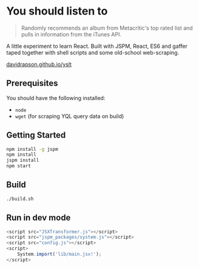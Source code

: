 # You should listen to

> Randomly recommends an album from Metacritic's top rated list and pulls in information from the iTunes API.

A little experiment to learn React. Built with JSPM, React, ES6 and gaffer taped together with shell scripts and some old-school web-scraping.

[davidrapson.github.io/yslt](http://davidrapson.github.io/yslt/)

## Prerequisites

You should have the following installed:

- `node`
- `wget` (for scraping YQL query data on build)

## Getting Started

``` sh
npm install -g jspm
npm install
jspm install
npm start
```

## Build

``` sh
./build.sh
```

## Run in dev mode

``` js
<script src="JSXTransformer.js"></script>
<script src="jspm_packages/system.js"></script>
<script src="config.js"></script>
<script>
    System.import('lib/main.jsx!');
</script>
```

